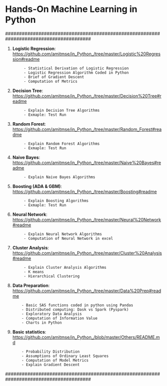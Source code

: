# Hands-On Machine Learning in Python

#######################################################################################

1. **Logistic Regression**: https://github.com/amitmse/in_Python_/tree/master/Logistic%20Regression#readme
    
            - Statistical Derivation of Logistic Regression
            - Logistic Regression Algorithm Coded in Python
            - Brief of Gradient Descent
            - Computation of Metrics

3. **Decision Tree**: https://github.com/amitmse/in_Python_/tree/master/Decision%20Tree#readme

            - Explain Decision Tree Algorithms
            - Exmaple: Test Run 

4. **Random Forest**: https://github.com/amitmse/in_Python_/tree/master/Random_Forest#readme

            - Explain Random Forest Algorithms
            - Exmaple: Test Run 
   
5. **Naive Bayes**: https://github.com/amitmse/in_Python_/tree/master/Naive%20Bayes#readme

            - Explain Naive Bayes Algorithms

6. **Boosting (ADA & GBM)**: https://github.com/amitmse/in_Python_/tree/master/Boosting#readme

            - Explain Boosting Algorithms
            - Exmaple: Test Run 

7. **Neural Network**: https://github.com/amitmse/in_Python_/tree/master/Neural%20Network#readme

            - Explain Neural Network Algorithms
            - Computation of Neural Network in excel

9. **Cluster Analysis**: https://github.com/amitmse/in_Python_/tree/master/Cluster%20Analysis#readme

            - Explain Cluster Analysis Algorithms
            - K means
            - Hierarchical Clustering      

11. **Data Preparation**:  https://github.com/amitmse/in_Python_/tree/master/Data%20Prep#readme
    
            - Basic SAS functions coded in python using Pandas
            - Distributed computing: Dask vs Spark (Pyspark)
            - Exploratory Data Analysis
            - Computation of Information Value
            - Charts in Python

13. **Basic statistics**: https://github.com/amitmse/in_Python_/blob/master/Others/README.md

            - Probability Distribution
            - Assumptions of Ordinary Least Squares
            - Computation of Model Metrics
            - Explain Gradient Descent    
    
#######################################################################################

